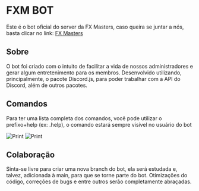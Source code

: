 # FXM BOT
Este é o bot oficial do server da FX Masters, caso queira se juntar a nós, basta clicar no link: [FX Masters](https://discord.gg/FVYpRNv)

## Sobre
O bot foi criado com o intuito de facilitar a vida de nossos administradores e gerar algum entretenimento para os membros. 
Desenvolvido utilizando, principalmente, o pacote Discord.js, para poder trabalhar com a API do Discord, além de outros pacotes.

## Comandos
Para ter uma lista completa dos comandos, você pode utilizar o prefixo+help (ex: .help), o comando estará sempre visível no usuário do bot

![Print](https://i.imgur.com/QBYNeEJ.png)
![Print](https://i.imgur.com/tyuHPut.png)

## Colaboração
Sinta-se livre para criar uma nova branch do bot, ela será estudada e, talvez, adicionada à main, para que se torne parte do bot. Otimizações do código, correções de bugs e entre outros serão completamente abraçadas.
